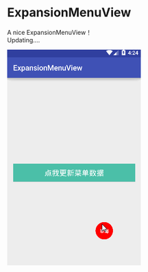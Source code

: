 # ExpansionMenuView

A nice ExpansionMenuView！</br>
Updating....

![image](https://github.com/lugaoworld/ExpansionMenuView/blob/master/gif/expansionmenuview.gif)

